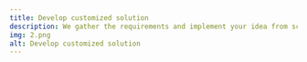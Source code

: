 ```yaml
---
title: Develop customized solution
description: We gather the requirements and implement your idea from scratch. The whole process is transparent, so you can keep your focus on customer satisfaction and core business.
img: 2.png
alt: Develop customized solution
---
```

